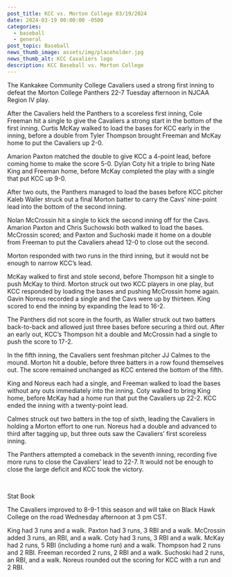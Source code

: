 ```yaml
---
post_title: KCC vs. Morton College 03/19/2024
date: 2024-03-19 00:00:00 -0500
categories:
  - baseball
  - general
post_topic: Baseball
news_thumb_image: assets/img/placeholder.jpg
news_thumb_alt: KCC Cavaliers logo
description: KCC Baseball vs. Morton College
---
```

The Kankakee Community College Cavaliers used a strong first inning to defeat the Morton College Panthers 22-7 Tuesday afternoon in NJCAA Region IV play.

After the Cavaliers held the Panthers to a scoreless first inning, Cole Freeman hit a single to give the Cavaliers a strong start in the bottom of the first inning. Curtis McKay walked to load the bases for KCC early in the inning, before a double from Tyler Thompson brought Freeman and McKay home to put the Cavaliers up 2-0.

Amarion Paxton matched the double to give KCC a 4-point lead, before coming home to make the score 5-0. Dylan Coty hit a triple to bring Nate King and Freeman home, before McKay completed the play with a single that put KCC up 9-0.

After two outs, the Panthers managed to load the bases before KCC pitcher Kaleb Waller struck out a final Morton batter to carry the Cavs’ nine-point lead into the bottom of the second inning.

Nolan McCrossin hit a single to kick the second inning off for the Cavs. Amarion Paxton and Chris Suchowski both walked to load the bases. McCrossin scored; and Paxton and Suchoski made it home on a double from Freeman to put the Cavaliers ahead 12-0 to close out the second.

Morton responded with two runs in the third inning, but it would not be enough to narrow KCC’s lead.

McKay walked to first and stole second, before Thompson hit a single to push McKay to third. Morton struck out two KCC players in one play, but KCC responded by loading the bases and pushing McCrossin home again. Gavin Noreus recorded a single and the Cavs were up by thirteen. King scored to end the inning by expanding the lead to 16-2.

The Panthers did not score in the fourth, as Waller struck out two batters back-to-back and allowed just three bases before securing a third out. After an early out, KCC’s Thompson hit a double and McCrossin had a single to push the score to 17-2.

In the fifth inning, the Cavaliers sent freshman pitcher JJ Calmes to the mound. Morton hit a double, before three batters in a row found themselves out. The score remained unchanged as KCC entered the bottom of the fifth.

King and Noreus each had a single, and Freeman walked to load the bases without any outs immediately into the inning. Coty walked to bring King home, before McKay had a home run that put the Cavaliers up 22-2. KCC ended the inning with a twenty-point lead.

Calmes struck out two batters in the top of sixth, leading the Cavaliers in holding a Morton effort to one run. Noreus had a double and advanced to third after tagging up, but three outs saw the Cavaliers’ first scoreless inning.

The Panthers attempted a comeback in the seventh inning, recording five more runs to close the Cavaliers’ lead to 22-7. It would not be enough to close the large deficit and KCC took the victory.

&nbsp;

Stat Book

The Cavaliers improved to 8-9-1 this season and will take on Black Hawk College on the road Wednesday afternoon at 3 pm CST.

King had 3 runs and a walk. Paxton had 3 runs, 3 RBI and a walk. McCrossin added 3 runs, an RBI, and a walk. Coty had 3 runs, 3 RBI and a walk. McKay had 2 runs, 5 RBI (including a home run) and a walk. Thompson had 2 runs and 2 RBI. Freeman recorded 2 runs, 2 RBI and a walk. Suchoski had 2 runs, an RBI, and a walk. Noreus rounded out the scoring for KCC with a run and 2 RBI.